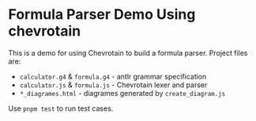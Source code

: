 # Formula Parser Demo Using chevrotain

This is a demo for using Chevrotain to build a formula parser.
Project files are:
* `calculator.g4` & `formula.g4` - antlr grammar specification
* `calculator.js` & `formula.js` - Chevrotain lexer and parser
* `*_diagrames.html` - diagrames generated by `create_diagram.js`

Use `pnpm test` to run test cases.
